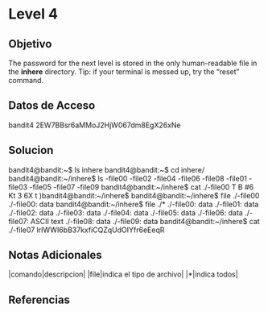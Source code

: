 # Level 4
## Objetivo
The password for the next level is stored in the only human-readable file in the **inhere** directory. Tip: if your terminal is messed up, try the “reset” command.
## Datos de Acceso
bandit4
2EW7BBsr6aMMoJ2HjW067dm8EgX26xNe
## Solucion
bandit4@bandit:~$ ls 
inhere 
bandit4@bandit:~$ cd inhere/ 
bandit4@bandit:~/inhere$ ls 
-file00 -file02 -file04 -file06 -file08 
-file01 -file03 -file05 -file07 -file09 
bandit4@bandit:~/inhere$ cat ./-file00 
T     B    #6   Kt  3 
                             6X    t      )bandit4@bandit:~/inhere$ 
bandit4@bandit:~/inhere$ file ./-file00 
./-file00: data 
bandit4@bandit:~/inhere$ file ./* 
./-file00: data 
./-file01: data 
./-file02: data 
./-file03: data 
./-file04: data 
./-file05: data 
./-file06: data 
./-file07: ASCII text 
./-file08: data 
./-file09: data 
bandit4@bandit:~/inhere$ cat ./-file07 
lrIWWI6bB37kxfiCQZqUdOIYfr6eEeqR 
## Notas Adicionales
|comando|descripcion|
|file|indica el tipo de archivo|
|*|indica todos|

## Referencias
